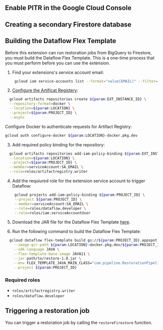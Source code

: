 ## Enable PITR in the Google Cloud Console

## Creating a secondary Firestore database

## Building the Dataflow Flex Template

Before this extension can run restoration jobs from BigQuery to Firestore, you must build the Dataflow Flex Template. This is a one-time process that you must perform before you can use the extension.
1. Find your extensions's service account email:
   ```bash
    gcloud iam service-accounts list --format="value(EMAIL)" --filter="EMAIL~ext-${param:EXT_INSTANCE_ID} AND DISABLED=False" --project="${param:PROJECT_ID}"
   ```

2. [Configure the Artificat Registery](https://cloud.google.com/dataflow/docs/guides/templates/using-flex-templates?hl=en#configure):
  ```bash
    gcloud artifacts repositories create ${param:EXT_INSTANCE_ID} \
    --repository-format=docker \
    --location=${param:LOCATION} \
    --project=${param:PROJECT_ID} \
    --async
  ```

  Configure Docker to authenticate requests for Artifact Registry:
  ``` bash
  gcloud auth configure-docker ${param:LOCATION}-docker.pkg.dev
  ```

3. Add required policy binding for the repository:
  ```bash
    gcloud artifacts repositories add-iam-policy-binding ${param:EXT_INSTANCE_ID} \
    --location=${param:LOCATION} \
    --project=${param:PROJECT_ID} \
    --member=serviceAccount:SA_EMAIL \
    --role=roles/artifactregistry.writer
  ```

4. Add the requiured role for the extension service account to trigger Dataflow:
   ```bash
    gcloud projects add-iam-policy-binding ${param:PROJECT_ID} \
    --project ${param:PROJECT_ID} \
    --member=serviceAccount:SA_EMAIL \
    --role=roles/dataflow.developer \
    --role=roles/iam.serviceAccountUser
   ```
  
5. Download the JAR file for the Dataflow Flex Template [here](../firestore-incremental-capture-pipeline/target/restore-firestore.jar).
6. Run the following command to build the Dataflow Flex Template:

  ```bash
    gcloud dataflow flex-template build gs://${param:PROJECT_ID}.appspot.com/${param:EXT_INSTANCE_ID} \
      --image-gcr-path ${param:LOCATION}-docker.pkg.dev/${param:PROJECT_ID}/${param:EXT_INSTANCE_ID}/dataflow/restore:latest \
      --sdk-language JAVA \
      --flex-template-base-image JAVA11 \
      --jar path/to/restore-1.0.jar \
      --env FLEX_TEMPLATE_JAVA_MAIN_CLASS="com.pipeline.RestorationPipeline" \
      --project ${param:PROJECT_ID}
  ```

### Required roles
- `roles/artifactregistry.writer`
- `roles/dataflow.developer`

## Triggering a restoration job

You can trigger a restoration job by calling the `restoreFirestore` function. 

